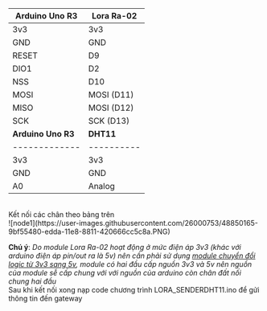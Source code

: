 
   | Arduino Uno R3 | Lora Ra-02 |
   | -------------  | ---------- |
   | 3v3            |    3v3     |
   | GND            |    GND     |  
   | RESET          |    D9      |
   | DIO1           |    D2      |
   | NSS            |    D10     |  
   | MOSI           | MOSI (D11) |
   | MISO           | MOSI (D12) |
   | SCK            |  SCK (D13) |
   | **Arduino Uno R3** |   **DHT11**    |
   | -------------  | ---------- |
   | 3v3            |    3v3     |
   | GND            |    GND     | 
   | A0             |    Analog  | 
<br/>
Kết nối các chân theo bảng trên <br/>
![node1](https://user-images.githubusercontent.com/26000753/48850165-9bf55480-edda-11e8-8811-420666cc5c8a.PNG)
 <br/>

**Chú ý**: *Do module Lora Ra-02 hoạt động ở mức điện áp 3v3 (khác với arduino điện áp pin/out ra là 5v) nên cần phải sử dụng [module chuyển đổi logic từ 3v3 sang 5v](https://www.google.com.vn/search?biw=1024&bih=667&tbm=isch&sa=1&ei=W2f1W96vF4L98gXcxLm4DA&q=3v3+to+5v+logic+shift+converter+module&oq=3v3+to+5v+logic+shift+converter+module&gs_l=img.3...2042.4975..5201...1.0..0.319.2164.2-1j6......1....1..gws-wiz-img.3K_eO18mitQ#imgrc=LDnyweGxLa0T5M:), module có hai đầu cấp nguồn 3v3 và 5v nên nguồn của module sễ cấp chung với với nguồn của arduino còn chân đất nối chung hai đầu*
\
Sau khi kết nối xong nạp code chương trình LORA_SENDERDHT11.ino để gửi thông tin đến gateway
